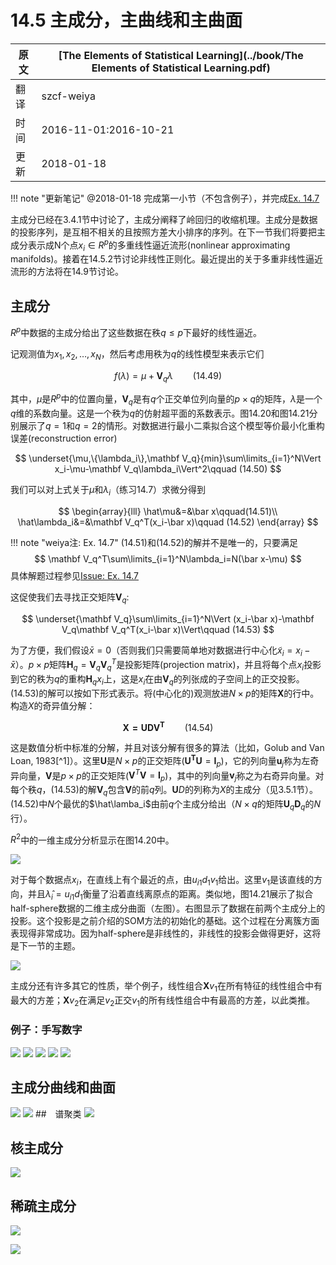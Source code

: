 # 14.5 主成分，主曲线和主曲面

| 原文   | [The Elements of Statistical Learning](../book/The Elements of Statistical Learning.pdf) |
| ---- | ---------------------------------------- |
| 翻译   | szcf-weiya                               |
| 时间   | 2016-11-01:2016-10-21                    |
|更新|2018-01-18|

!!! note "更新笔记"
    @2018-01-18 完成第一小节（不包含例子），并完成[Ex. 14.7](https://github.com/szcf-weiya/ESL-CN/issues/45)

主成分已经在3.4.1节中讨论了，主成分阐释了岭回归的收缩机理。主成分是数据的投影序列，是互相不相关的且按照方差大小排序的序列。在下一节我们将要把主成分表示成N个点$x_i\in R^p$的多重线性逼近流形(nonlinear approximating manifolds)。接着在14.5.2节讨论非线性正则化。最近提出的关于多重非线性逼近流形的方法将在14.9节讨论。

## 主成分

$R^p$中数据的主成分给出了这些数据在秩$q\le p$下最好的线性逼近。

记观测值为$x_1,x_2,\ldots,x_N$，然后考虑用秩为$q$的线性模型来表示它们

$$
f(\lambda)=\mu+\mathbf V_q\lambda\qquad (14.49)
$$

其中，$\mu$是$R^p$中的位置向量，$\mathbf V_q$是有$q$个正交单位列向量的$p\times q$的矩阵，$\lambda$是一个$q$维的系数向量。这是一个秩为$q$的仿射超平面的系数表示。图14.20和图14.21分别展示了$q=1$和$q=2$的情形。对数据进行最小二乘拟合这个模型等价最小化重构误差(reconstruction error)

$$
\underset{\mu,\{\lambda_i\},\mathbf V_q}{min}\sum\limits_{i=1}^N\Vert x_i-\mu-\mathbf V_q\lambda_i\Vert^2\qquad (14.50)
$$

我们可以对上式关于$\mu$和$\lambda_i$（练习14.7）求微分得到

$$
\begin{array}{lll}
\hat\mu&=&\bar x\qquad(14.51)\\
\hat\lambda_i&=&\mathbf V_q^T(x_i-\bar x)\qquad (14.52)
\end{array}
$$

!!! note "weiya注: Ex. 14.7"
    (14.51)和(14.52)的解并不是唯一的，只要满足
    $$
    \mathbf V_q^T\sum\limits_{i=1}^N\lambda_i=N(\bar x-\mu)
    $$
    具体解题过程参见[Issue: Ex. 14.7](https://github.com/szcf-weiya/ESL-CN/issues/45)

这促使我们去寻找正交矩阵$\mathbf V_q$:

$$
\underset{\mathbf V_q}\sum\limits_{i=1}^N\Vert (x_i-\bar x)-\mathbf V_q\mathbf V_q^T(x_i-\bar x)\Vert\qquad (14.53)
$$

为了方便，我们假设$\bar x=0$（否则我们只需要简单地对数据进行中心化$\tilde x_i=x_i-\bar x$）。$p\times p$矩阵$\mathbf H_q=\mathbf V_q\mathbf V_q^T$是投影矩阵(projection matrix)，并且将每个点$x_i$投影到它的秩为$q$的重构$\mathbf H_qx_i$上，这是$x_i$在由$\mathbf V_q$的列张成的子空间上的正交投影。(14.53)的解可以按如下形式表示。将(中心化的)观测放进$N\times p$的矩阵$\mathbf X$的行中。构造$X$的奇异值分解：

$$
\mathbf{X=UDV^T}\qquad (14.54)
$$

这是数值分析中标准的分解，并且对该分解有很多的算法（比如，Golub and Van Loan, 1983[^1]）。这里$\mathbf U$是$N\times p$的正交矩阵($\mathbf{U^TU}=\mathbf I_p$)，它的列向量$\mathbf u_j$称为左奇异向量，$\mathbf V$是$p\times p$的正交矩阵($\mathbf V^T\mathbf V=\mathbf I_p$)，其中的列向量$\mathbf v_j$称之为右奇异向量。对每个秩$q$，(14.53)的解$\mathbf V_q$包含$\mathbf V$的前$q$列。$\mathbf UD$的列称为$X$的主成分（见3.5.1节）。(14.52)中$N$个最优的$\hat\lamba_i$由前$q$个主成分给出（$N\times q$的矩阵$\mathbf U_q\mathbf D_q$的$N$行）。

$R^2$中的一维主成分分析显示在图14.20中。

![](../img/14/fig14.20.png)

对于每个数据点$x_i$，在直线上有个最近的点，由$u_{i1}d_1v_1$给出。这里$v_1$是该直线的方向，并且$\hat \lambda_i=u_{i1}d_1$衡量了沿着直线离原点的距离。类似地，图14.21展示了拟合half-sphere数据的二维主成分曲面（左图）。右图显示了数据在前两个主成分上的投影。这个投影是之前介绍的SOM方法的初始化的基础。这个过程在分离簇方面表现得非常成功。因为half-sphere是非线性的，非线性的投影会做得更好，这将是下一节的主题。

![](../img/14/fig14.21.png)

主成分还有许多其它的性质，举个例子，线性组合$\mathbf Xv_1$在所有特征的线性组合中有最大的方差；$\mathbf Xv_2$在满足$v_2$正交$v_1$的所有线性组合中有最高的方差，以此类推。

### 例子：手写数字

![](../img/14/fig14.22.png)
![](../img/14/fig14.23.png)
![](../img/14/fig14.24.png)
![](../img/14/fig14.25.png)
![](../img/14/fig14.26.png)


## 主成分曲线和曲面
![](../img/14/fig14.27.png)
![](../img/14/fig14.28.png)
##　谱聚类
![](../img/14/fig14.29.png)

## 核主成分

![](../img/14/fig14.30.png)
## 稀疏主成分

![](../img/14/fig14.31.png)

![](../img/14/fig14.32.png)
